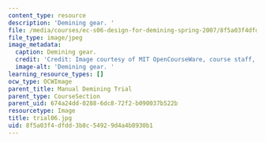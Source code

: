 ```yaml
---
content_type: resource
description: 'Demining gear. '
file: /media/courses/ec-s06-design-for-demining-spring-2007/8f5a03f4dfdd3b8c54929d4a4b8930b1_trial06.jpg
file_type: image/jpeg
image_metadata:
  caption: Demining gear.
  credit: 'Credit: Image courtesy of MIT OpenCourseWare, course staff, and students.'
  image-alt: 'Demining gear. '
learning_resource_types: []
ocw_type: OCWImage
parent_title: Manual Demining Trial
parent_type: CourseSection
parent_uid: 674a24dd-0288-6dc8-72f2-b090037b522b
resourcetype: Image
title: trial06.jpg
uid: 8f5a03f4-dfdd-3b8c-5492-9d4a4b8930b1
---
```

